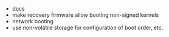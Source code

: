 - docs
- make recovery firmware allow booting non-signed kernels
- network booting
- use non-volatile storage for configuration of boot order, etc.
